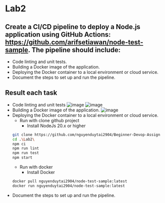 ﻿# Lab2
## Create a CI/CD pipeline to deploy a Node.js application using GitHub Actions: https://github.com/arifsetiawan/node-test-sample. The pipeline should include:
  - Code linting and unit tests.
  - Building a Docker image of the application.
  - Deploying the Docker container to a local environment or cloud service.
  - Document the steps to set up and run the pipeline.
## Result each task
  - Code linting and unit tests
  ![image](https://github.com/user-attachments/assets/769195ec-87f1-4302-a4ff-1b212413122c)
  ![image](https://github.com/user-attachments/assets/67a3e4ab-732b-4017-9158-71c08b0fb427)
  - Building a Docker image of the application.
    ![image](https://github.com/user-attachments/assets/8e5e7922-6fa1-453a-90ed-3198658c32ed)
  - Deploying the Docker container to a local environment or cloud service.
    - Run with clone github project
        - Install NodeJs 20.x or higher 
    ```bash
    git clone https://github.com/nguyenduytai2904/Beginner-Devop-Assignment.git
    cd .\Lab2\
    npm ci
    npm run lint
    npm run test
    npm start
    ```
    - Run with docker
      - Install Docker
    ```bash
    docker pull nguyenduytai2904/node-test-sample:latest
    docker run nguyenduytai2904/node-test-sample:latest
    ```
  - Document the steps to set up and run the pipeline.
   
